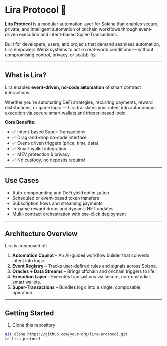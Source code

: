 # Lira Protocol 🧩

**Lira Protocol** is a modular automation layer for Solana that enables secure, private, and intelligent automation of onchain workflows through event-driven execution and intent-based Super-Transactions.

Built for developers, users, and projects that demand seamless automation, Lira empowers Web3 systems to act on real-world conditions — without compromising control, privacy, or scalability.

---

## What is Lira?

Lira enables **event-driven, no-code automation** of smart contract interactions.

Whether you're automating DeFi strategies, recurring payments, reward distributions, or game logic — Lira translates your intent into autonomous execution via secure smart wallets and trigger-based logic.

**Core Benefits:**

- ✅ Intent-based Super-Transactions  
- ✅ Drag-and-drop no-code interface  
- ✅ Event-driven triggers (price, time, data)  
- ✅ Smart wallet integration  
- ✅ MEV protection & privacy  
- ✅ No custody, no deposits required

---

## Use Cases

- Auto-compounding and DeFi yield optimization  
- Scheduled or event-based token transfers  
- Subscription flows and streaming payments  
- In-game reward drops and dynamic NFT updates  
- Multi-contract orchestration with one-click deployment

---

## Architecture Overview

Lira is composed of:

1. **Automation Copilot** – An AI-guided workflow builder that converts intent into logic.
2. **Event Registry** – Tracks user-defined rules and signals across Solana.
3. **Oracles + Data Streams** – Brings offchain and onchain triggers to life.
4. **Execution Layer** – Executes transactions via secure, non-custodial smart wallets.
5. **Super-Transactions** – Bundles logic into a single, composable operation.

---

## Getting Started

1. Clone this repository  
```bash
git clone https://github.com/your-org/lira-protocol.git
cd lira-protocol
